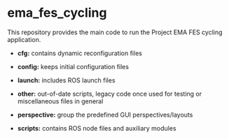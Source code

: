 # ema_fes_cycling
This repository provides the main code to run the Project EMA FES cycling 
application. 

- **cfg:** contains dynamic reconfiguration files

- **config:** keeps initial configuration files

- **launch:** includes ROS launch files

- **other:** out-of-date scripts, legacy code once used for testing or miscellaneous 
files in general

- **perspective:** group the predefined GUI perspectives/layouts

- **scripts:** contains ROS node files and auxiliary modules
